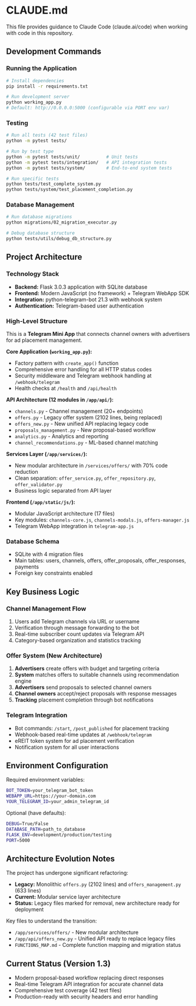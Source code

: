 # CLAUDE.md

This file provides guidance to Claude Code (claude.ai/code) when working with code in this repository.

## Development Commands

### Running the Application
```bash
# Install dependencies
pip install -r requirements.txt

# Run development server
python working_app.py
# Default: http://0.0.0.0:5000 (configurable via PORT env var)
```

### Testing
```bash
# Run all tests (42 test files)
python -m pytest tests/

# Run by test type
python -m pytest tests/unit/          # Unit tests
python -m pytest tests/integration/   # API integration tests  
python -m pytest tests/system/        # End-to-end system tests

# Run specific tests
python tests/test_complete_system.py
python tests/system/test_placement_completion.py
```

### Database Management
```bash
# Run database migrations
python migrations/02_migration_executor.py

# Debug database structure
python tests/utils/debug_db_structure.py
```

## Project Architecture

### Technology Stack
- **Backend:** Flask 3.0.3 application with SQLite database
- **Frontend:** Modern JavaScript (no framework) + Telegram WebApp SDK
- **Integration:** python-telegram-bot 21.3 with webhook system
- **Authentication:** Telegram-based user authentication

### High-Level Structure
This is a **Telegram Mini App** that connects channel owners with advertisers for ad placement management.

**Core Application (`working_app.py`):**
- Factory pattern with `create_app()` function
- Comprehensive error handling for all HTTP status codes
- Security middleware and Telegram webhook handling at `/webhook/telegram`
- Health checks at `/health` and `/api/health`

**API Architecture (12 modules in `/app/api/`):**
- `channels.py` - Channel management (20+ endpoints)
- `offers.py` - Legacy offer system (2102 lines, being replaced)
- `offers_new.py` - New unified API replacing legacy code
- `proposals_management.py` - New proposal-based workflow
- `analytics.py` - Analytics and reporting
- `channel_recommendations.py` - ML-based channel matching

**Services Layer (`/app/services/`):**
- New modular architecture in `/services/offers/` with 70% code reduction
- Clean separation: `offer_service.py`, `offer_repository.py`, `offer_validator.py`
- Business logic separated from API layer

**Frontend (`/app/static/js/`):**
- Modular JavaScript architecture (17 files)
- Key modules: `channels-core.js`, `channels-modals.js`, `offers-manager.js`
- Telegram WebApp integration in `telegram-app.js`

### Database Schema
- SQLite with 4 migration files
- Main tables: users, channels, offers, offer_proposals, offer_responses, payments
- Foreign key constraints enabled

## Key Business Logic

### Channel Management Flow
1. Users add Telegram channels via URL or username
2. Verification through message forwarding to the bot
3. Real-time subscriber count updates via Telegram API
4. Category-based organization and statistics tracking

### Offer System (New Architecture)
1. **Advertisers** create offers with budget and targeting criteria
2. **System** matches offers to suitable channels using recommendation engine
3. **Advertisers** send proposals to selected channel owners
4. **Channel owners** accept/reject proposals with response messages
5. **Tracking** placement completion through bot notifications

### Telegram Integration
- Bot commands: `/start`, `/post_published` for placement tracking
- Webhook-based real-time updates at `/webhook/telegram`
- eREIT token system for ad placement verification
- Notification system for all user interactions

## Environment Configuration

Required environment variables:
```bash
BOT_TOKEN=your_telegram_bot_token
WEBAPP_URL=https://your-domain.com
YOUR_TELEGRAM_ID=your_admin_telegram_id
```

Optional (have defaults):
```bash
DEBUG=True/False
DATABASE_PATH=path_to_database
FLASK_ENV=development/production/testing
PORT=5000
```

## Architecture Evolution Notes

The project has undergone significant refactoring:
- **Legacy:** Monolithic `offers.py` (2102 lines) and `offers_management.py` (633 lines)
- **Current:** Modular service layer architecture
- **Status:** Legacy files marked for removal, new architecture ready for deployment

Key files to understand the transition:
- `/app/services/offers/` - New modular architecture
- `/app/api/offers_new.py` - Unified API ready to replace legacy files
- `FUNCTIONS_MAP.md` - Complete function mapping and migration status

## Current Status (Version 1.3)
- Modern proposal-based workflow replacing direct responses
- Real-time Telegram API integration for accurate channel data
- Comprehensive test coverage (42 test files)
- Production-ready with security headers and error handling
